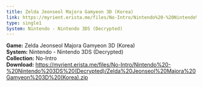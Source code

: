 ```yaml
---
title: Zelda Jeonseol Majora Gamyeon 3D (Korea)
link: https://myrient.erista.me/files/No-Intro/Nintendo%20-%20Nintendo%203DS%20(Decrypted)/Zelda%20Jeonseol%20Majora%20Gamyeon%203D%20(Korea).zip
type: single1
System: Nintendo - Nintendo 3DS (Decrypted)
---
```

<b>Game:</b> Zelda Jeonseol Majora Gamyeon 3D (Korea)<br>
<b>System:</b> Nintendo - Nintendo 3DS (Decrypted)<br>
<b>Collection:</b> No-Intro<br>
<b>Download:</b> https://myrient.erista.me/files/No-Intro/Nintendo%20-%20Nintendo%203DS%20(Decrypted)/Zelda%20Jeonseol%20Majora%20Gamyeon%203D%20(Korea).zip